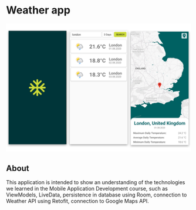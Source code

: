 # Weather app

<img src="/MAD-P4/images/example.png" alt="MAD-P4 Example Image"/>

## About

This application is intended to show an understanding of the technologies we learned in the Mobile Application Development course, such as ViewModels, LiveData, persistence in database using Room, connection to Weather API using Retofit, connection to Google Maps API.
